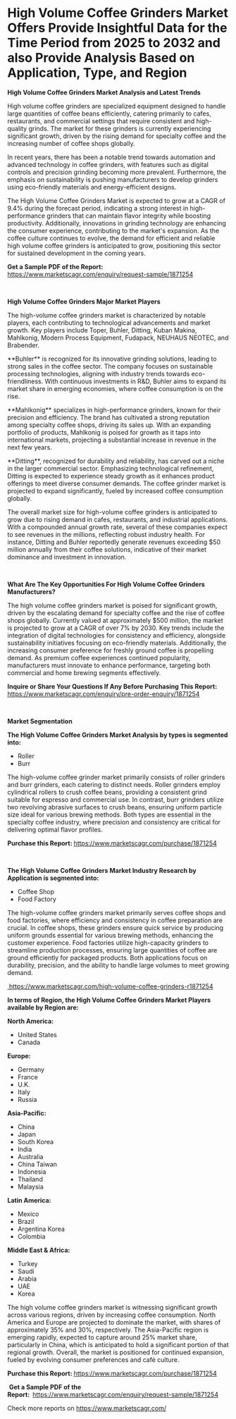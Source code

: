 <p><h1>High Volume Coffee Grinders Market Offers Provide Insightful Data for the Time Period from 2025 to 2032 and also Provide Analysis Based on Application, Type, and Region</h1></p><p><strong>High Volume Coffee Grinders Market Analysis and Latest Trends</strong></p>
<p><p>High volume coffee grinders are specialized equipment designed to handle large quantities of coffee beans efficiently, catering primarily to cafes, restaurants, and commercial settings that require consistent and high-quality grinds. The market for these grinders is currently experiencing significant growth, driven by the rising demand for specialty coffee and the increasing number of coffee shops globally. </p><p>In recent years, there has been a notable trend towards automation and advanced technology in coffee grinders, with features such as digital controls and precision grinding becoming more prevalent. Furthermore, the emphasis on sustainability is pushing manufacturers to develop grinders using eco-friendly materials and energy-efficient designs.</p><p>The High Volume Coffee Grinders Market is expected to grow at a CAGR of 9.4% during the forecast period, indicating a strong interest in high-performance grinders that can maintain flavor integrity while boosting productivity. Additionally, innovations in grinding technology are enhancing the consumer experience, contributing to the market's expansion. As the coffee culture continues to evolve, the demand for efficient and reliable high volume coffee grinders is anticipated to grow, positioning this sector for sustained development in the coming years.</p></p>
<p><strong>Get a Sample PDF of the Report:&nbsp;</strong> <a href="https://www.marketscagr.com/enquiry/request-sample/1871254?utm_campaign=2271&utm_medium=2&utm_source=Github&utm_content=ia&utm_term=28022025&utm_id=high-volume-coffee-grinders">https://www.marketscagr.com/enquiry/request-sample/1871254</a></p>
<p>&nbsp;</p>
<p><strong>High Volume Coffee Grinders Major Market Players</strong></p>
<p><p>The high-volume coffee grinders market is characterized by notable players, each contributing to technological advancements and market growth. Key players include Toper, Buhler, Ditting, Kuban Makina, Mahlkonig, Modern Process Equipment, Fudapack, NEUHAUS NEOTEC, and Brabender.</p><p>**Buhler** is recognized for its innovative grinding solutions, leading to strong sales in the coffee sector. The company focuses on sustainable processing technologies, aligning with industry trends towards eco-friendliness. With continuous investments in R&D, Buhler aims to expand its market share in emerging economies, where coffee consumption is on the rise.</p><p>**Mahlkonig** specializes in high-performance grinders, known for their precision and efficiency. The brand has cultivated a strong reputation among specialty coffee shops, driving its sales up. With an expanding portfolio of products, Mahlkonig is poised for growth as it taps into international markets, projecting a substantial increase in revenue in the next few years.</p><p>**Ditting**, recognized for durability and reliability, has carved out a niche in the larger commercial sector. Emphasizing technological refinement, Ditting is expected to experience steady growth as it enhances product offerings to meet diverse consumer demands. The coffee grinder market is projected to expand significantly, fueled by increased coffee consumption globally.</p><p>The overall market size for high-volume coffee grinders is anticipated to grow due to rising demand in cafes, restaurants, and industrial applications. With a compounded annual growth rate, several of these companies expect to see revenues in the millions, reflecting robust industry health. For instance, Ditting and Buhler reportedly generate revenues exceeding $50 million annually from their coffee solutions, indicative of their market dominance and investment in innovation.</p></p>
<p>&nbsp;</p>
<p><strong>What Are The Key Opportunities For High Volume Coffee Grinders Manufacturers?</strong></p>
<p><p>The high volume coffee grinders market is poised for significant growth, driven by the escalating demand for specialty coffee and the rise of coffee shops globally. Currently valued at approximately $500 million, the market is projected to grow at a CAGR of over 7% by 2030. Key trends include the integration of digital technologies for consistency and efficiency, alongside sustainability initiatives focusing on eco-friendly materials. Additionally, the increasing consumer preference for freshly ground coffee is propelling demand. As premium coffee experiences continued popularity, manufacturers must innovate to enhance performance, targeting both commercial and home brewing segments effectively.</p></p>
<p><strong>Inquire or Share Your Questions If Any Before Purchasing This Report:</strong> <a href="https://www.marketscagr.com/enquiry/pre-order-enquiry/1871254?utm_campaign=2271&utm_medium=2&utm_source=Github&utm_content=ia&utm_term=28022025&utm_id=high-volume-coffee-grinders">https://www.marketscagr.com/enquiry/pre-order-enquiry/1871254</a></p>
<p>&nbsp;</p>
<p><strong>Market Segmentation</strong></p>
<p><strong>The High Volume Coffee Grinders Market Analysis by types is segmented into:</strong></p>
<p><ul><li>Roller</li><li>Burr</li></ul></p>
<p><p>The high-volume coffee grinder market primarily consists of roller grinders and burr grinders, each catering to distinct needs. Roller grinders employ cylindrical rollers to crush coffee beans, providing a consistent grind suitable for espresso and commercial use. In contrast, burr grinders utilize two revolving abrasive surfaces to crush beans, ensuring uniform particle size ideal for various brewing methods. Both types are essential in the specialty coffee industry, where precision and consistency are critical for delivering optimal flavor profiles.</p></p>
<p><strong>Purchase this Report:&nbsp;</strong><a href="https://www.marketscagr.com/purchase/1871254?utm_campaign=2271&utm_medium=2&utm_source=Github&utm_content=ia&utm_term=28022025&utm_id=high-volume-coffee-grinders">https://www.marketscagr.com/purchase/1871254</a></p>
<p>&nbsp;</p>
<p><strong>The High Volume Coffee Grinders Market Industry Research by Application is segmented into:</strong></p>
<p><ul><li>Coffee Shop</li><li>Food Factory</li></ul></p>
<p><p>The high-volume coffee grinders market primarily serves coffee shops and food factories, where efficiency and consistency in coffee preparation are crucial. In coffee shops, these grinders ensure quick service by producing uniform grounds essential for various brewing methods, enhancing the customer experience. Food factories utilize high-capacity grinders to streamline production processes, ensuring large quantities of coffee are ground efficiently for packaged products. Both applications focus on durability, precision, and the ability to handle large volumes to meet growing demand.</p></p>
<p><a href="https://www.marketscagr.com/high-volume-coffee-grinders-r1871254?utm_campaign=2271&utm_medium=2&utm_source=Github&utm_content=ia&utm_term=28022025&utm_id=high-volume-coffee-grinders">&nbsp;https://www.marketscagr.com/high-volume-coffee-grinders-r1871254</a></p>
<p><strong>In terms of Region, the High Volume Coffee Grinders Market Players available by Region are:</strong></p>
<p>
    <p> <strong> North America: </strong>
        <ul>
            <li>United States</li>
            <li>Canada</li>
        </ul>
        </p> 
    <p> <strong> Europe: </strong>
        <ul>
            <li>Germany</li>
            <li>France</li>
            <li>U.K.</li>
            <li>Italy</li>
            <li>Russia</li>
        </ul>
        </p> 
    <p> <strong> Asia-Pacific: </strong>
        <ul>
            <li>China</li>
            <li>Japan</li>
            <li>South Korea</li>
            <li>India</li>
            <li>Australia</li>
            <li>China Taiwan</li>
            <li>Indonesia</li>
            <li>Thailand</li>
            <li>Malaysia</li>
        </ul>
        </p> 
    <p> <strong> Latin America: </strong>
        <ul>
            <li>Mexico</li>
            <li>Brazil</li>
            <li>Argentina Korea</li>
            <li>Colombia</li>
        </ul>
        </p> 
    <p> <strong> Middle East & Africa: </strong>
        <ul>
            <li>Turkey</li>
            <li>Saudi</li>
            <li>Arabia</li>
            <li>UAE</li>
            <li>Korea</li>
        </ul>
    </p>
    </p>
<p><p>The high volume coffee grinders market is witnessing significant growth across various regions, driven by increasing coffee consumption. North America and Europe are projected to dominate the market, with shares of approximately 35% and 30%, respectively. The Asia-Pacific region is emerging rapidly, expected to capture around 25% market share, particularly in China, which is anticipated to hold a significant portion of that regional growth. Overall, the market is positioned for continued expansion, fueled by evolving consumer preferences and café culture.</p></p>
<p><strong>Purchase this Report: </strong><a href="https://www.marketscagr.com/purchase/1871254?utm_campaign=2271&utm_medium=2&utm_source=Github&utm_content=ia&utm_term=28022025&utm_id=high-volume-coffee-grinders">https://www.marketscagr.com/purchase/1871254</a></p>
<p>&nbsp;<strong>Get a Sample PDF of the Report:&nbsp;&nbsp;</strong><a href="https://www.marketscagr.com/enquiry/request-sample/1871254?utm_campaign=2271&utm_medium=2&utm_source=Github&utm_content=ia&utm_term=28022025&utm_id=high-volume-coffee-grinders">https://www.marketscagr.com/enquiry/request-sample/1871254</a></p>
<p><strong></strong></p>
<p>Check more reports on <a href="https://www.marketscagr.com/?utm_campaign=2271&utm_medium=2&utm_source=Github&utm_content=ia&utm_term=28022025&utm_id=high-volume-coffee-grinders">https://www.marketscagr.com/</a></p>